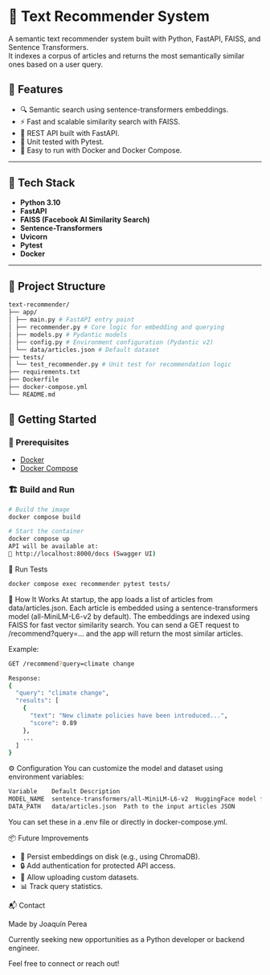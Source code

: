 # 🧠 Text Recommender System

A semantic text recommender system built with Python, FastAPI, FAISS, and Sentence Transformers.  
It indexes a corpus of articles and returns the most semantically similar ones based on a user query.

## 📌 Features

- 🔍 Semantic search using sentence-transformers embeddings.
- ⚡ Fast and scalable similarity search with FAISS.
- 🚀 REST API built with FastAPI.
- 🧪 Unit tested with Pytest.
- 🐳 Easy to run with Docker and Docker Compose.

---

## 🧰 Tech Stack

- **Python 3.10**
- **FastAPI**
- **FAISS (Facebook AI Similarity Search)**
- **Sentence-Transformers**
- **Uvicorn**
- **Pytest**
- **Docker**

---

## 📁 Project Structure
```bash
text-recommender/
├── app/
│ ├── main.py # FastAPI entry point
│ ├── recommender.py # Core logic for embedding and querying
│ ├── models.py # Pydantic models
│ ├── config.py # Environment configuration (Pydantic v2)
│ └── data/articles.json # Default dataset
├── tests/
│ └── test_recommender.py # Unit test for recommendation logic
├── requirements.txt
├── Dockerfile
├── docker-compose.yml
└── README.md
```


## 🚀 Getting Started

### 🔧 Prerequisites
- [Docker](https://www.docker.com/)
- [Docker Compose](https://docs.docker.com/compose/)

### 🏗️ Build and Run
```bash
# Build the image
docker compose build

# Start the container
docker compose up
API will be available at:
📍 http://localhost:8000/docs (Swagger UI)
```

🧪 Run Tests
```bash
docker compose exec recommender pytest tests/
```

🧠 How It Works
At startup, the app loads a list of articles from data/articles.json.
Each article is embedded using a sentence-transformers model (all-MiniLM-L6-v2 by default).
The embeddings are indexed using FAISS for fast vector similarity search.
You can send a GET request to /recommend?query=... and the app will return the most similar articles.

Example:
```bash
GET /recommend?query=climate change

Response:
{
  "query": "climate change",
  "results": [
    {
      "text": "New climate policies have been introduced...",
      "score": 0.89
    },
    ...
  ]
}
```

⚙️ Configuration
You can customize the model and dataset using environment variables:
```bash
Variable	Default	Description
MODEL_NAME	sentence-transformers/all-MiniLM-L6-v2	HuggingFace model for embeddings
DATA_PATH	data/articles.json	Path to the input articles JSON
```

You can set these in a .env file or directly in docker-compose.yml.

📦 Future Improvements
- 🧠 Persist embeddings on disk (e.g., using ChromaDB).
- 🔒 Add authentication for protected API access.
- 💾 Allow uploading custom datasets.
- 📊 Track query statistics.

📬 Contact

Made by Joaquín Perea

Currently seeking new opportunities as a Python developer or backend engineer.

Feel free to connect or reach out!